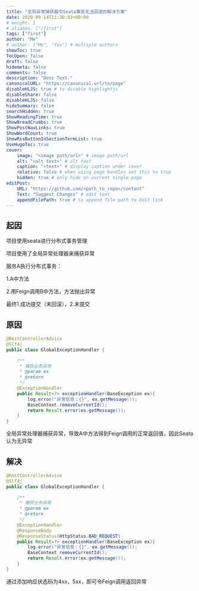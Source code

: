 ```yaml
---
title: "全局异常捕获器令Seata事务无法回滚的解决方案"
date: 2020-09-14T11:30:03+00:00
# weight: 1
# aliases: ["/first"]
tags: ["first"]
author: "Me"
# author: ["Me", "You"] # multiple authors
showToc: true
TocOpen: false
draft: false
hidemeta: false
comments: false
description: "Desc Text."
canonicalURL: "https://canonical.url/to/page"
disableHLJS: true # to disable highlightjs
disableShare: false
disableHLJS: false
hideSummary: false
searchHidden: true
ShowReadingTime: true
ShowBreadCrumbs: true
ShowPostNavLinks: true
ShowWordCount: true
ShowRssButtonInSectionTermList: true
UseHugoToc: true
cover:
    image: "<image path/url>" # image path/url
    alt: "<alt text>" # alt text
    caption: "<text>" # display caption under cover
    relative: false # when using page bundles set this to true
    hidden: true # only hide on current single page
editPost:
    URL: "https://github.com/<path_to_repo>/content"
    Text: "Suggest Changes" # edit text
    appendFilePath: true # to append file path to Edit link
---
```


## 起因

项目使用seata进行分布式事务管理

项目使用了全局异常处理器来捕获异常



服务A执行分布式事务：

1.A中方法

2.用Feign调用B中方法，方法抛出异常

最终1.成功提交（未回滚），2.未提交

## 原因

```java
@RestControllerAdvice
@Slf4j
public class GlobalExceptionHandler {

    /**
     * 捕获业务异常
     * @param ex
     * @return
     */
    @ExceptionHandler
    public Result<?> exceptionHandler(BaseException ex){
        log.error("异常信息：{}", ex.getMessage());
        BaseContext.removeCurrentId();
        return Result.error(ex.getMessage());
    }
}
```

全局异常处理器捕获异常，导致A中方法得到Feign调用的正常返回值，因此Seata认为无异常

## 解决

```java
@RestControllerAdvice
@Slf4j
public class GlobalExceptionHandler {

    /**
     * 捕获业务异常
     * @param ex
     * @return
     */
    @ExceptionHandler
    @ResponseBody
    @ResponseStatus(HttpStatus.BAD_REQUEST)
    public Result<?> exceptionHandler(BaseException ex){
        log.error("异常信息：{}", ex.getMessage());
        BaseContext.removeCurrentId();
        return Result.error(ex.getMessage());
    }
}
```

通过添加响应状态码为4xx，5xx，即可令Feign调用返回异常
